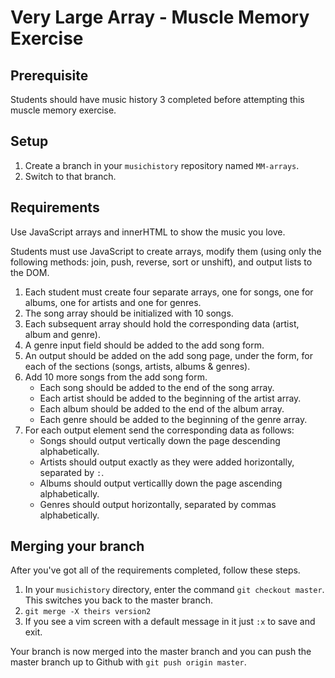 # Very Large Array - Muscle Memory Exercise

## Prerequisite
Students should have music history 3 completed before attempting this muscle memory exercise.

## Setup

1. Create a branch in your `musichistory` repository named `MM-arrays`.
1. Switch to that branch.

## Requirements

Use JavaScript arrays and innerHTML to show the music you love.

Students must use JavaScript to create arrays, modify them (using only the following methods: join, push, reverse, sort or unshift), and output lists to the DOM.

1. Each student must create four separate arrays, one for songs, one for albums, one for artists and one for genres.
1. The song array should be initialized with 10 songs.
1. Each subsequent array should hold the corresponding data (artist, album and genre).
1. A genre input field should be added to the add song form.
1. An output should be added on the add song page, under the form, for each of the sections (songs, artists, albums & genres).
1. Add 10 more songs from the add song form.
    + Each song should be added to the end of the song array.
    + Each artist should be added to the beginning of the artist array.
    + Each album should be added to the end of the album array.
    + Each genre should be added to the beginning of the genre array.
1. For each output element send the corresponding data as follows:
    + Songs should output vertically down the page descending alphabetically.
    + Artists should output exactly as they were added horizontally, separated by ` : `.
    + Albums should output verticallly down the page ascending alphabetically.
    + Genres should output horizontally, separated by commas alphabetically.


## Merging your branch

After you've got all of the requirements completed, follow these steps.

1. In your `musichistory` directory, enter the command `git checkout master`. This switches you back to the master branch.
1. `git merge -X theirs version2`
1. If you see a vim screen with a default message in it just `:x` to save and exit.

Your branch is now merged into the master branch and you can push the master branch up to Github with `git push origin master`.